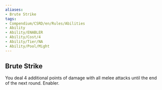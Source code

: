 ```yaml
---
aliases:
- Brute Strike
tags:
- Compendium/CSRD/en/Rules/Abilities
- Ability
- Ability/ENABLER
- Ability/Cost/4
- Ability/Tier/NA
- Ability/Pool/Might
---
```


  
## Brute Strike  
You deal 4 additional points of damage with all melee attacks until the end of the next round. Enabler. 